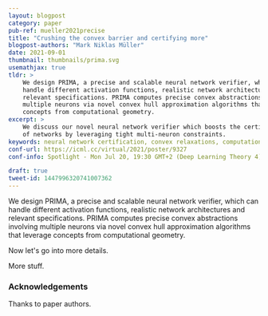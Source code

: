 ```yaml
---
layout: blogpost
category: paper
pub-ref: mueller2021precise
title: "Crushing the convex barrier and certifying more"
blogpost-authors: "Mark Niklas Müller" 
date: 2021-09-01
thumbnail: thumbnails/prima.svg
usemathjax: true
tldr: >
    We design PRIMA, a precise and scalable neural network verifier, which can
    handle different activation functions, realistic network architectures and
    relevant specifications. PRIMA computes precise convex abstractions involving
    multiple neurons via novel convex hull approximation algorithms that leverage
    concepts from computational geometry.
excerpt: >
    We discuss our novel neural network verifier which boosts the certified robustness
    of networks by leveraging tight multi-neuron constraints.
keywords: neural network certification, convex relaxations, computational geometry
conf-url: https://icml.cc/virtual/2021/poster/9327
conf-info: Spotlight - Mon Jul 20, 19:30 GMT+2 (Deep Learning Theory 4) | Poster - Tue Jul 20, 18:00 GMT+2 (Poster Session 4)

draft: true 
tweet-id: 1447996320741007362
---
```


We design PRIMA, a precise and scalable neural network verifier, which can
handle different activation functions, realistic network architectures and
relevant specifications. PRIMA computes precise convex abstractions involving
multiple neurons via novel convex hull approximation algorithms that leverage
concepts from computational geometry.

Now let's go into more details.

More stuff.

### Acknowledgements

Thanks to paper authors.
